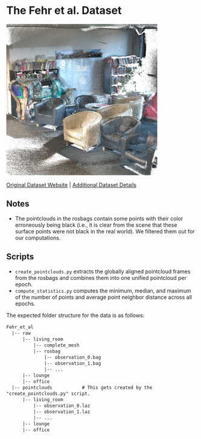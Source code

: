 # The Fehr et al. Dataset

<img src="./../../images/Fehr et al.png" width="400"/>

[Original Dataset Website](https://github.com/ethz-asl/change_detection_ds) | [Additional Dataset Details](https://hpicgs.github.io/multi-temporal-point-cloud-datasets-survey/details/Fehr_et_al)

## Notes
- The pointclouds in the rosbags contain some points with their color erroneously being black (i.e., it is clear from the scene that these surface points were not black in the real world). We filtered them out for our computations.

## Scripts
* `create_pointclouds.py` extracts the globally aligned pointcloud frames from the rosbags and combines them into one unified pointcloud per epoch.
* `compute_statistics.py` computes the minimum, median, and maximum of the number of points and average point neighbor distance across all epochs.

The expected folder structure for the data is as follows:

```
Fehr_et_al
  |-- raw
      |-- living_room
          |-- complete_mesh
          |-- rosbag
              |-- observation_0.bag
              |-- observation_1.bag
              |-- ...
      |-- lounge
      |-- office
  |-- pointclouds           # This gets created by the "create_pointclouds.py" script.
      |-- living_room
          |-- observation_0.laz
          |-- observation_1.laz
          |-- ...
      |-- lounge
      |-- office
```